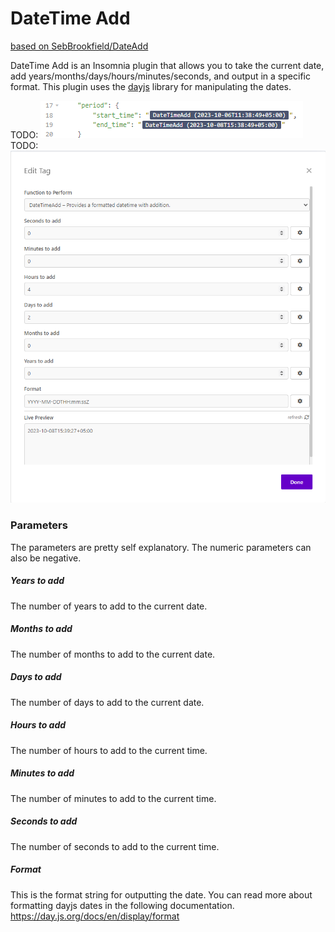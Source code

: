 # DateTime Add

[based on SebBrookfield/DateAdd](https://github.com/SebBrookfield/DateAdd)

DateTime Add is an Insomnia plugin that allows you to take the current date, add years/months/days/hours/minutes/seconds, and output in a specific format.
This plugin uses the [dayjs](https://day.js.org) library for manipulating the dates.

TODO: ![image](./assets/working_screenshot.png)
TODO: ![image](./assets/usage_screenshot.png)

### Parameters

The parameters are pretty self explanatory.
The numeric parameters can also be negative.

##### Years to add

The number of years to add to the current date.

##### Months to add

The number of months to add to the current date.

##### Days to add

The number of days to add to the current date.

##### Hours to add

The number of hours to add to the current time.

##### Minutes to add

The number of minutes to add to the current time.

##### Seconds to add

The number of seconds to add to the current time.

##### Format

This is the format string for outputting the date.
You can read more about formatting dayjs dates in the following documentation.
https://day.js.org/docs/en/display/format
